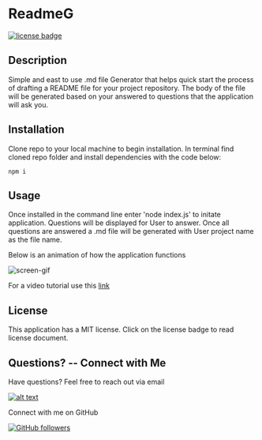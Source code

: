 # ReadmeG
  [![license badge](https://img.shields.io/badge/License-MIT-blue?style=flat)](https://github.com/delaluz12/README/blob/main/LICENSE)
  ## Description
  Simple and east to use .md file Generator that helps quick start the process of drafting a README file for your project repository. The body of the file will be generated based on your answered to questions that the application will ask you.
 
  ## Installation
  Clone repo to your local machine to begin installation. In terminal find cloned repo folder and install dependencies with the code below:
  ``` 
  npm i
 
 ```
  ## Usage
  Once installed in the command line enter 'node index.js' to initate application. Questions will be displayed for User to answer. Once all questions are answered a .md file will be generated with User project name as the file name.
  
  Below is an animation of how the application functions

  ![screen-gif](./assets/demo.gif)

  For a video tutorial use this [link](https://drive.google.com/file/d/1Zi7SsQe76oUpUq4GwdrdsMTD8mNV_WuY/view)
  
  ## License
  This application has a MIT license. Click on the license badge to read license document.
  
  ## Questions? -- Connect with Me 
  Have questions? Feel free to reach out via email

  [![alt text](https://img.shields.io/badge/-Email%20Me-grey?logo=minutemailer&label=%20)](mailto:c12vida@gmail.com)

  Connect with me on GitHub

  [![GitHub followers](https://img.shields.io/github/followers/delaluz12?style=social)](https://github.com/delaluz12)
  
